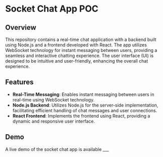 # Socket Chat App POC



## Overview

This repository contains a real-time chat application with a backend built using Node.js and a frontend developed with React. The app utilizes WebSocket technology for instant messaging between users, providing a seamless and interactive chatting experience. The user interface (UI) is designed to be intuitive and user-friendly, enhancing the overall chat experience.

## Features

- **Real-Time Messaging**: Enables instant messaging between users in real-time using WebSocket technology.
- **Node.js Backend**: Utilizes Node.js for the server-side implementation, facilitating efficient handling of chat messages and user connections.
- **React Frontend**: Implements the frontend using React, providing a dynamic and responsive user interface.


## Demo

A live demo of the socket chat app is available ___


